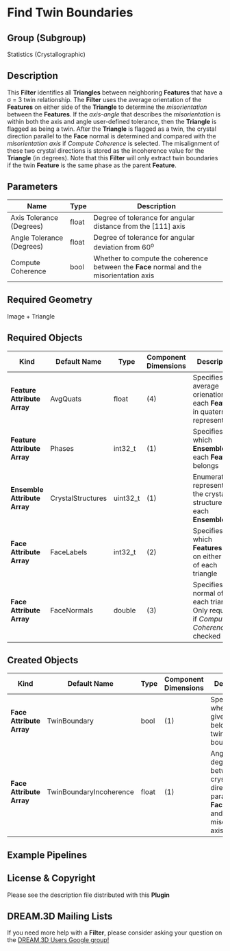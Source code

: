 Find Twin Boundaries 
=============

## Group (Subgroup) ##

Statistics (Crystallographic)

## Description ##

This **Filter** identifies all **Triangles** between neighboring **Features** that have a &sigma; = 3 twin relationship.  The **Filter** uses the average orientation of the **Features** on either side of the **Triangle** to determine the *misorientation* between the **Features**.  If the *axis-angle* that describes the *misorientation* is within both the axis and angle user-defined tolerance, then the **Triangle** is flagged as being a twin.  After the **Triangle** is flagged as a twin, the crystal direction parallel to the **Face** normal is determined and compared with the *misorientation axis* if *Compute Coherence* is selected.  The misalignment of these two crystal directions is stored as the incoherence value for the **Triangle** (in degrees). Note that this **Filter** will only extract twin boundaries if the twin **Feature** is the same phase as the parent **Feature**. 

## Parameters ##

| Name | Type | Description |
|------|------| ----------- |
| Axis Tolerance (Degrees) | float | Degree of tolerance for angular distance from the [111] axis  |
| Angle Tolerance (Degrees) | float | Degree of tolerance for angular deviation from 60<sup>o</sup> |
| Compute Coherence | bool | Whether to compute the coherence between the **Face** normal and the misorientation axis |

## Required Geometry ##

Image + Triangle

## Required Objects ##

| Kind | Default Name | Type | Component Dimensions | Description |
|------|--------------|------|----------------------|-------------|
| **Feature Attribute Array** | AvgQuats | float | (4) | Specifies the average orienation of each **Feature** in quaternion representation |
| **Feature Attribute Array** | Phases | int32_t | (1) | Specifies to which **Ensemble** each **Feature** belongs |
| **Ensemble Attribute Array** | CrystalStructures | uint32_t | (1) | Enumeration representing the crystal structure for each **Ensemble** |
| **Face Attribute Array** | FaceLabels | int32_t | (2) | Specifies which **Features** are on either side of each triangle |
| **Face Attribute Array** | FaceNormals | double | (3) | Specifies the normal of each triangle. Only required if _Compute Coherence_ is checked |

## Created Objects ##

| Kind | Default Name | Type | Component Dimensions | Description |
|------|--------------|------|----------------------|-------------|
| **Face Attribute Array** | TwinBoundary | bool | (1) | Specifies whether a given **Face** belongs to a twin boundary |
| **Face Attribute Array** | TwinBoundaryIncoherence |  float | (1) | Angle in degrees between crystal direction parallel to **Face** normal and misorientation axis | 


## Example Pipelines ##



## License & Copyright ##

Please see the description file distributed with this **Plugin**

## DREAM.3D Mailing Lists ##

If you need more help with a **Filter**, please consider asking your question on the [DREAM.3D Users Google group!](https://groups.google.com/forum/?hl=en#!forum/dream3d-users)


